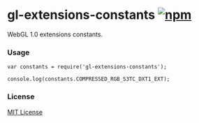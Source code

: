 # gl-extensions-constants [![npm][npm-image]][npm-url]
WebGL 1.0 extensions constants.

### Usage

```
var constants = require('gl-extensions-constants');

console.log(constants.COMPRESSED_RGB_S3TC_DXT1_EXT);
```

### License

[MIT License](http://en.wikipedia.org/wiki/MIT_License)

[npm-image]: https://img.shields.io/npm/v/gl-extensions-constants.svg?style=flat-square
[npm-url]: https://www.npmjs.com/package/gl-extensions-constants